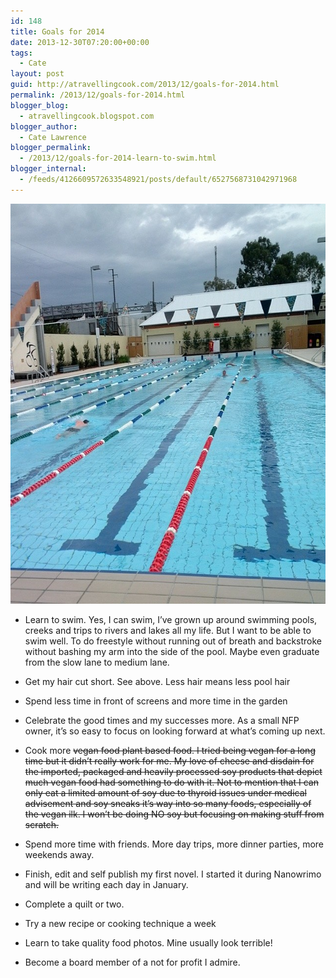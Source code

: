 ```yaml
---
id: 148
title: Goals for 2014
date: 2013-12-30T07:20:00+00:00
tags:
  - Cate
layout: post
guid: http://atravellingcook.com/2013/12/goals-for-2014.html
permalink: /2013/12/goals-for-2014.html
blogger_blog:
  - atravellingcook.blogspot.com
blogger_author:
  - Cate Lawrence
blogger_permalink:
  - /2013/12/goals-for-2014-learn-to-swim.html
blogger_internal:
  - /feeds/4126609572633548921/posts/default/6527568731042971968
---
```


[<img class="alignnone size-full wp-image-575" src="/images/atc-migrate/2014/01/1979604_10151951652231249_5228619786044142636_n.jpg" alt="1979604_10151951652231249_5228619786044142636_n" width="640" height="640" />](/images/atc-migrate/2014/01/1979604_10151951652231249_5228619786044142636_n.jpg)

-   Learn to swim. Yes, I can swim, I’ve grown up around swimming pools, creeks and trips to rivers and lakes all my life. But I want to be able to swim well. To do freestyle without running out of breath and backstroke without bashing my arm into the side of the pool. Maybe even graduate from the slow lane to medium lane.

-   Get my hair cut short. See above. Less hair means less pool hair

-   Spend less time in front of screens and more time in the garden

-   Celebrate the good times and my successes more. As a small NFP owner, it’s so easy to focus on looking forward at what’s coming up next.

-   Cook more <span style="text-decoration: line-through;">vegan food plant based food. I tried being vegan for a long time but it didn’t really work for me. My love of cheese and disdain for the imported, packaged and heavily processed soy products that depict much vegan food had something to do with it. Not to mention that I can only eat a limited amount of soy due to thyroid issues under medical advisement and soy sneaks it’s way into so many foods, especially of the vegan ilk. I won’t be doing NO soy but focusing on making stuff from scratch.

-   Spend more time with friends. More day trips, more dinner parties, more weekends away.

-   Finish, edit and self publish my first novel. I started it during Nanowrimo and will be writing each day in January.

-   Complete a quilt or two.

-   Try a new recipe or cooking technique a week

-   Learn to take quality food photos. Mine usually look terrible!

-   Become a board member of a not for profit I admire.
